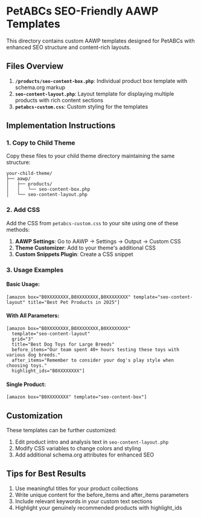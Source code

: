 # PetABCs SEO-Friendly AAWP Templates

This directory contains custom AAWP templates designed for PetABCs with enhanced SEO structure and content-rich layouts.

## Files Overview

1. **`/products/seo-content-box.php`**: Individual product box template with schema.org markup
2. **`seo-content-layout.php`**: Layout template for displaying multiple products with rich content sections
3. **`petabcs-custom.css`**: Custom styling for the templates

## Implementation Instructions

### 1. Copy to Child Theme

Copy these files to your child theme directory maintaining the same structure:

```
your-child-theme/
├── aawp/
│   ├── products/
│   │   └── seo-content-box.php
│   └── seo-content-layout.php
```

### 2. Add CSS

Add the CSS from `petabcs-custom.css` to your site using one of these methods:

1. **AAWP Settings**: Go to AAWP → Settings → Output → Custom CSS
2. **Theme Customizer**: Add to your theme's additional CSS
3. **Custom Snippets Plugin**: Create a CSS snippet

### 3. Usage Examples

#### Basic Usage:
```
[amazon box="B0XXXXXXXX,B0XXXXXXXX,B0XXXXXXXX" template="seo-content-layout" title="Best Pet Products in 2025"]
```

#### With All Parameters:
```
[amazon box="B0XXXXXXXX,B0XXXXXXXX,B0XXXXXXXX" 
  template="seo-content-layout" 
  grid="3" 
  title="Best Dog Toys for Large Breeds" 
  before_items="Our team spent 40+ hours testing these toys with various dog breeds." 
  after_items="Remember to consider your dog's play style when choosing toys." 
  highlight_ids="B0XXXXXXXX"]
```

#### Single Product:
```
[amazon box="B0XXXXXXXX" template="seo-content-box"]
```

## Customization

These templates can be further customized:

1. Edit product intro and analysis text in `seo-content-layout.php`
2. Modify CSS variables to change colors and styling
3. Add additional schema.org attributes for enhanced SEO

## Tips for Best Results

1. Use meaningful titles for your product collections
2. Write unique content for the before_items and after_items parameters
3. Include relevant keywords in your custom text sections
4. Highlight your genuinely recommended products with highlight_ids
